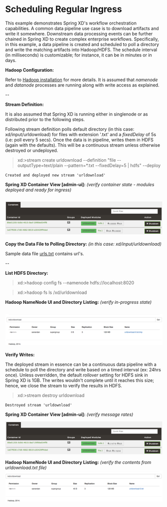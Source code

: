 Scheduling Regular Ingress
==========================

This example demonstrates Spring XD's workflow orchestration capabilities. A common data pipeline use case is to download artifacts and write it somewhere. Downstream data processing events can be further chained in Spring XD to create complex enterprise workflows. Specifically, in this example, a data pipeline is created and scheduled to poll a directory and write the matching artifacts into Hadoop/HDFS. The schedule interval (in milliseconds) is customizable; for instance, it can be in minutes or in days.      

**Hadoop Configuration:**

Refer to [Hadoop installation](https://github.com/spring-projects/spring-xd/wiki/Hadoop-Installation) for more details. It is assumed that _namenode_ and _datanode_ processes are running along with write access as explained.

--

**Stream Definition:**

It is also assumed that Spring XD is running either in singlenode or as distributed prior to the following steps.

Following stream definition polls default directory (in this case: xd/input/urldownload) for files with extension '.txt' and a _fixedDelay_ of 5s (i.e: poll every 5 secs). Once the data is in pipeline, writes them in HDFS (again with the defaults). This will be a continuous stream unless otherwise destroyed or undeployed.  

> xd:>stream create urldownload --definition "file --outputType=text/plain --pattern=*.txt --fixedDelay=5 | hdfs" --deploy

```
Created and deployed new stream 'urldownload'
```

**Spring XD Container View [admin-ui]:** _(verify container state - modules deployed and ready for ingress)_

![Ingress Ready](/regular-ingress/resources/file-hdfs-ready.png)
---

**Copy the Data File to Polling Directory:** _(in this case: xd/input/urldownload)_ 

Sample data file [urls.txt](/regular-ingress/resources/urls.txt) contains url's.

--

**List HDFS Directory:** 

>xd:>hadoop config fs --namenode hdfs://localhost:8020


>xd:>hadoop fs ls /xd/urldownload

**Hadoop NameNode UI and Directory Listing:** _(verify in-progress state)_

![DIR Listing](/regular-ingress/resources/temp-stage.png)
---

**Verify Writes:** 

The deployed stream in essence can be a continuous data pipeline with a schedule to poll the directory and write based on a timed interval (ex: 24hrs once). Unless overridden, the default _rollover_ setting for HDFS sink in Spring XD is 1GB. The writes wouldn't complete until it reaches this size; hence, we close the stream to verify the results in HDFS.   

> xd:>stream destroy urldownload

```
Destroyed stream 'urldownload'
```

**Spring XD Container View [admin-ui]:** _(verify message rates)_

![Complete](/regular-ingress/resources/ingress-complete.png)

**Hadoop NameNode UI and Directory Listing:** _(verify the contents from urldownload.txt file)_
![Ingress Complete](/regular-ingress/resources/file-hdfs-complete.png)





